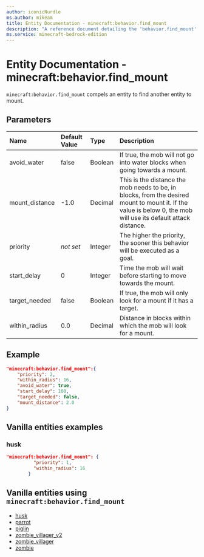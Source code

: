 ```yaml
---
author: iconicNurdle
ms.author: mikeam
title: Entity Documentation - minecraft:behavior.find_mount
description: "A reference document detailing the 'behavior.find_mount' entity goal"
ms.service: minecraft-bedrock-edition
---
```


# Entity Documentation - minecraft:behavior.find_mount

`minecraft:behavior.find_mount` compels an entity to find another entity to mount.

## Parameters

|Name |Default Value  |Type  |Description  |
|:----------|:----------|:----------|:----------|
|avoid_water| false| Boolean|  If true, the mob will not go into water blocks when going towards a mount. |
|mount_distance| -1.0| Decimal|  This is the distance the mob needs to be, in blocks, from the desired mount to mount it. If the value is below 0, the mob will use its default attack distance. |
| priority|*not set*|Integer|The higher the priority, the sooner this behavior will be executed as a goal.|
|start_delay| 0| Integer|  Time the mob will wait before starting to move towards the mount. |
|target_needed| false| Boolean|  If true, the mob will only look for a mount if it has a target. |
|within_radius| 0.0| Decimal| Distance in blocks within which the mob will look for a mount. |

## Example

```json
"minecraft:behavior.find_mount":{
    "priority": 2,
    "within_radius": 16,
    "avoid_water": true,
    "start_delay": 100,
    "target_needed": false,
    "mount_distance": 2.0
}
```

## Vanilla entities examples

### husk

```json
"minecraft:behavior.find_mount": {
          "priority": 1,
          "within_radius": 16
        }
```

## Vanilla entities using `minecraft:behavior.find_mount`

- [husk](../../../../Source/VanillaBehaviorPack_Snippets/entities/husk.md)
- [parrot](../../../../Source/VanillaBehaviorPack_Snippets/entities/parrot.md)
- [piglin](../../../../Source/VanillaBehaviorPack_Snippets/entities/piglin.md)
- [zombie_villager_v2](../../../../Source/VanillaBehaviorPack_Snippets/entities/zombie_villager_v2.md)
- [zombie_villager](../../../../Source/VanillaBehaviorPack_Snippets/entities/zombie_villager.md)
- [zombie](../../../../Source/VanillaBehaviorPack_Snippets/entities/zombie.md)
